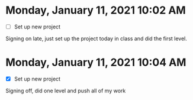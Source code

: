 # Monday, January 11, 2021 10:02 AM
- [ ] Set up new project

Signing on late, just set up the project today in class and did the first level.

# Monday, January 11, 2021 10:04 AM
- [x] Set up new project

Signing off, did one level and push all of my work
